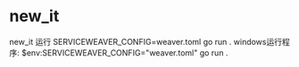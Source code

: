 # new_it
 new_it
 运行 SERVICEWEAVER_CONFIG=weaver.toml go run .
 windows运行程序:
 $env:SERVICEWEAVER_CONFIG="weaver.toml"
 go run .
